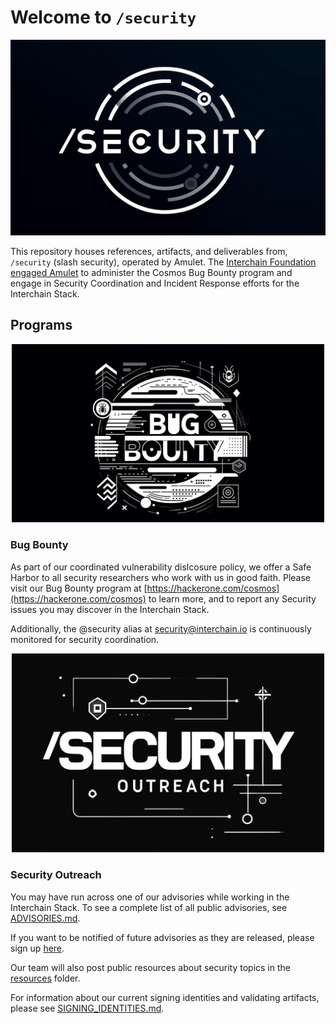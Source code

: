 # Welcome to `/security`

![slash security](./assets/slash_security.png)

This repository houses references, artifacts, and deliverables from, `/security` (slash security), operated by Amulet. The [Interchain Foundation engaged Amulet](https://medium.com/the-interchain-foundation/amulet-strengthening-security-across-the-interchain-fa4b0bafadb4) to administer the Cosmos Bug Bounty program and engage in Security Coordination and Incident Response efforts for the Interchain Stack.

## Programs

<p align="center">
<img src="./assets/bug_bounty.png" alt="Bug Bounty" width="500" />
</p>

### Bug Bounty

As part of our coordinated vulnerability dislcosure policy, we offer a Safe Harbor to all security researchers who work with us in good faith. Please visit our Bug Bounty program at [https://hackerone.com/cosmos](https://hackerone.com/cosmos) to learn more, and to report any Security issues you may discover in the Interchain Stack.

Additionally, the @security alias at [security@interchain.io](mailto:security@interchain.io) is continuously monitored for security coordination.

<p align="center">
<img src="./assets/security_outreach.png" alt="Security Outreach" width="500"/>
</p>

### Security Outreach

You may have run across one of our advisories while working in the Interchain Stack. To see a complete list of all public advisories, see [ADVISORIES.md](ADVISORIES.md).

If you want to be notified of future advisories as they are released, please sign up [here](https://interchaincirt.org/signup).

Our team will also post public resources about security topics in the [resources](./resources) folder.

For information about our current signing identities and validating artifacts, please see [SIGNING_IDENTITIES.md](./SIGNING_IDENTITIES.md).
